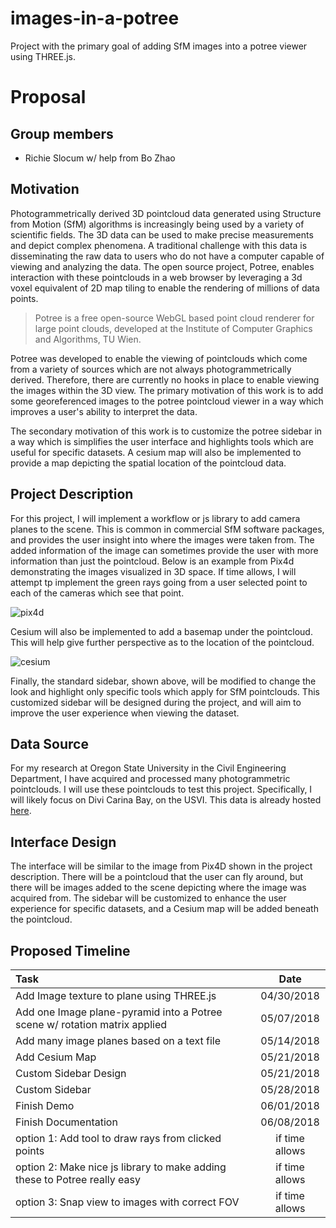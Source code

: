 # images-in-a-potree
Project with the primary goal of adding SfM images into a potree viewer using THREE.js.

# Proposal

## Group members

- Richie Slocum w/ help from Bo Zhao

## Motivation

Photogrammetrically derived 3D pointcloud data generated using Structure from Motion (SfM) algorithms is increasingly being used by a variety of scientific fields.  The 3D data can be used to make precise measurements and depict complex phenomena.  A traditional challenge with this data is disseminating the raw data to users who do not have a computer capable of viewing and analyzing the data. The open source project, Potree, enables interaction with these pointclouds in a web browser by leveraging a 3d voxel equivalent of 2D map tiling to enable the rendering of millions of data points.

> Potree is a free open-source WebGL based point cloud renderer for large point clouds, developed at the Institute of Computer Graphics and Algorithms, TU Wien.

Potree was developed to enable the viewing of pointclouds which come from a variety of sources which are not always photogrammetrically derived.  Therefore, there are currently no hooks in place to enable viewing the images within the 3D view.  The primary motivation of this work is to add some georeferenced images to the potree pointcloud viewer in a way which improves a user's ability to interpret the data.  

The secondary motivation of this work is to customize the potree sidebar in a way which is simplifies the user interface and highlights tools which are useful for specific datasets.  A cesium map will also be implemented to provide a map depicting the spatial location of the pointcloud data.

## Project Description

For this project, I will implement a workflow or js library to add camera planes to the scene.  This is common in commercial SfM software packages, and provides the user insight into where the images were taken from.  The added information of the image can sometimes provide the user with more information than just the pointcloud.  Below is an example from Pix4d demonstrating the images visualized in 3D space.  If time allows, I will attempt tp implement the green rays going from a user selected point to each of the cameras which see that point.  

![pix4d](https://github.com/hokiespurs/images-in-a-potree/blob/master/img/Pix4D.png?raw=true)

Cesium will also be implemented to add a basemap under the pointcloud.  This will help give further perspective as to the location of the pointcloud.

![cesium](https://github.com/hokiespurs/images-in-a-potree/blob/master/img/cesium.png?raw=true)

Finally, the standard sidebar, shown above, will be modified to change the look and highlight only specific tools which apply for SfM pointclouds.  This customized sidebar will be designed during the project, and will aim to improve the user experience when viewing the dataset.

## Data Source

For my research at Oregon State University in the Civil Engineering Department, I have acquired and processed many photogrammetric pointclouds.  I will use these pointclouds to test this project.  Specifically, I will likely focus on Divi Carina Bay, on the USVI.  This data is already hosted [here](http://research.engr.oregonstate.edu/lidar/pointcloud/20171107_USVI/potree/DiviCarinaBay_potree_dense_filt/DiviCarinaBay.html). 

## Interface Design

The interface will be similar to the image from Pix4D shown in the project description.  There will be a pointcloud that the user can fly around, but there will be images added to the scene depicting where the image was acquired from.  The sidebar will be customized to enhance the user experience for specific datasets, and a Cesium map will be added beneath the pointcloud.

## Proposed Timeline

| Task                                                         |      Date      |
| :----------------------------------------------------------- | :------------: |
| Add Image texture to plane using THREE.js                    |   04/30/2018   |
| Add one Image plane-pyramid into a Potree scene w/ rotation matrix applied |   05/07/2018   |
| Add many image planes based on a text file                   |   05/14/2018   |
| Add Cesium Map                                               |   05/21/2018   |
| Custom Sidebar Design                                        |   05/21/2018   |
| Custom Sidebar                                               |   05/28/2018   |
| Finish Demo                                                  |   06/01/2018   |
| Finish Documentation                                         |   06/08/2018   |
| option 1: Add tool to draw rays from clicked points          | if time allows |
| option 2: Make nice js library to make adding these to Potree really easy | if time allows |
| option 3: Snap view to images with correct FOV               | if time allows |

